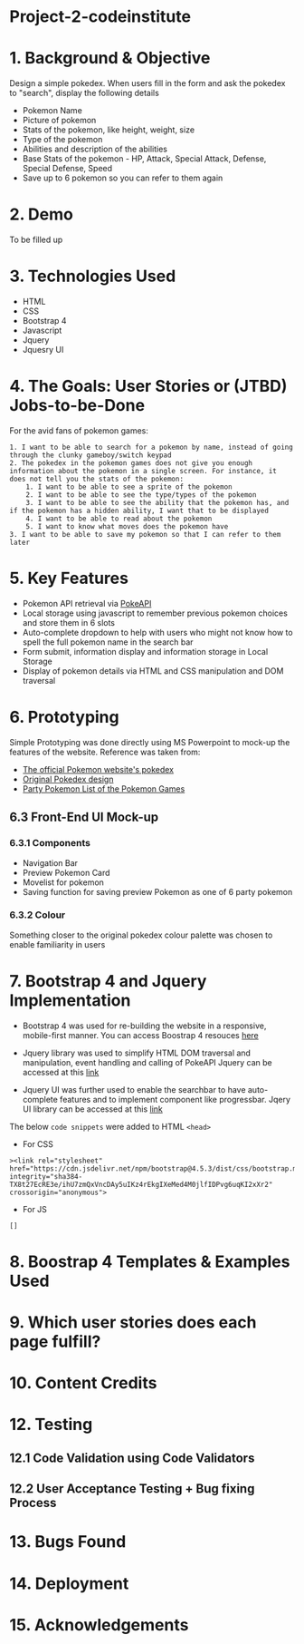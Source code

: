 # Project-2-codeinstitute

# 1. Background & Objective
Design a simple pokedex. When users fill in the form and ask the pokedex to "search", display the following details

- Pokemon Name
- Picture of pokemon
- Stats of the pokemon, like height, weight, size
- Type of the pokemon
- Abilities and description of the abilities
- Base Stats of the pokemon - HP, Attack, Special Attack, Defense, Special Defense, Speed
- Save up to 6 pokemon so you can refer to them again

# 2. Demo
To be filled up

# 3. Technologies Used
- HTML
- CSS
- Bootstrap 4
- Javascript
- Jquery
- Jquesry UI

# 4. The Goals: User Stories or (JTBD) Jobs-to-be-Done

For the avid fans of pokemon games: 
```
1. I want to be able to search for a pokemon by name, instead of going through the clunky gameboy/switch keypad
2. The pokedex in the pokemon games does not give you enough information about the pokemon in a single screen. For instance, it does not tell you the stats of the pokemon:
    1. I want to be able to see a sprite of the pokemon
    2. I want to be able to see the type/types of the pokemon
    3. I want to be able to see the ability that the pokemon has, and if the pokemon has a hidden ability, I want that to be displayed
    4. I want to be able to read about the pokemon
    5. I want to know what moves does the pokemon have
3. I want to be able to save my pokemon so that I can refer to them later
```

# 5. Key Features
- Pokemon API retrieval via [PokeAPI](https://pokeapi.co/)
- Local storage using javascript to remember previous pokemon choices and store them in 6 slots
- Auto-complete dropdown to help with users who might not know how to spell the full pokemon name in the search bar
- Form submit, information display and information storage in Local Storage
- Display of pokemon details via HTML and CSS manipulation and DOM traversal

# 6. Prototyping
Simple Prototyping was done directly using MS Powerpoint to mock-up the features of the website.
Reference was taken from:
- [The official Pokemon website's pokedex](https://sg.portal-pokemon.com/play/pokedex)
- [Original Pokedex design](https://bulbapedia.bulbagarden.net/wiki/Pok%C3%A9dex)
- [Party Pokemon List of the Pokemon Games](https://bulbapedia.bulbagarden.net/wiki/Party)

## 6.3 Front-End UI Mock-up

### 6.3.1 Components
- Navigation Bar
- Preview Pokemon Card
- Movelist for pokemon
- Saving function for saving preview Pokemon as one of 6 party pokemon

### 6.3.2 Colour
Something  closer to  the original pokedex colour palette was chosen to enable familiarity in users

# 7. Bootstrap 4 and Jquery Implementation
- Bootstrap 4 was used for re-building the website in a responsive, mobile-first manner. You can access Boostrap 4 resouces [here](https://getbootstrap.com/docs/4.5/getting-started/introduction/)

- Jquery library was used to simplify HTML DOM traversal and manipulation, event handling and calling of PokeAPI
Jquery can be accessed at this [link](https://jquery.com/download/)

- Jquery UI was further used to enable the searchbar to have auto-complete features and to implement component like progressbar. Jqery UI library can be accessed at this [link](https://jqueryui.com/download/)

The below `code snippets` were added to HTML `<head>`

- For CSS
```
><link rel="stylesheet" href="https://cdn.jsdelivr.net/npm/bootstrap@4.5.3/dist/css/bootstrap.min.css" integrity="sha384-TX8t27EcRE3e/ihU7zmQxVncDAy5uIKz4rEkgIXeMed4M0jlfIDPvg6uqKI2xXr2" crossorigin="anonymous">
```
- For JS
```
[]
```

# 8. Boostrap 4 Templates & Examples Used

# 9. Which user stories does each page fulfill?

# 10. Content Credits

# 12. Testing
## 12.1 Code Validation using Code Validators
## 12.2 User Acceptance Testing + Bug fixing Process

# 13. Bugs Found

# 14. Deployment

# 15. Acknowledgements